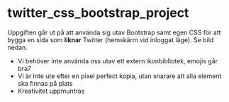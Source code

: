 # twitter_css_bootstrap_project

Uppgiften går ut på att använda sig utav Bootstrap samt egen CSS för att bygga en sida som **liknar** Twitter (hemskärm vid inloggat läge). Se bild nedan.

- Vi behöver inte använda oss utav ett extern ikonbibliotek, emojis går bra7
- Vi är inte ute efter en pixel perfect kopia, utan snarare att alla element ska finnas på plats
- Kreativitet uppmuntras
